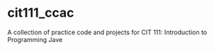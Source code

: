 # cit111_ccac
A collection of practice code and projects for CIT 111: Introduction to Programming Jave
